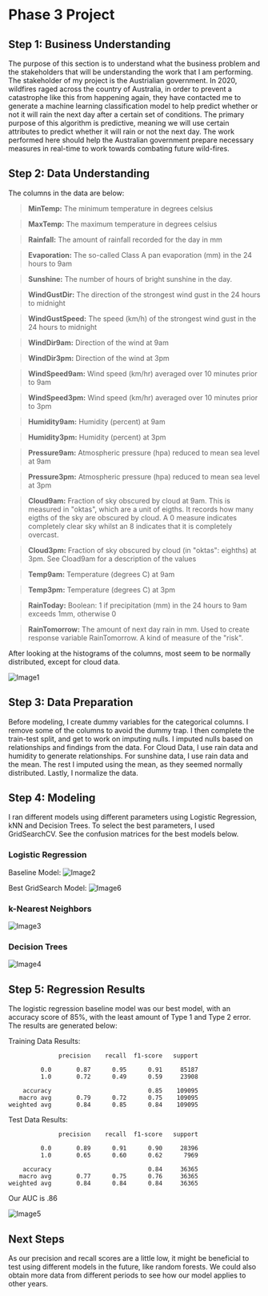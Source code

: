 # Phase 3 Project

## Step 1: Business Understanding

The purpose of this section is to understand what the business problem and the stakeholders that will be understanding the work that I am performing. The stakeholder of my project is the Austrialian government. In 2020, wildfires raged across the country of Australia, in order to prevent a catastrophe like this from happening again, they have contacted me to generate a machine learning classification model to help predict whether or not it will rain the next day after a certain set of conditions. The primary purpose of this algorithm is predictive, meaning we will use certain attributes to predict whether it will rain or not the next day. The work performed here should help the Australian government prepare necessary measures in real-time to work towards combating future wild-fires. 

## Step 2: Data Understanding

The columns in the data are below:

> **MinTemp:** The minimum temperature in degrees celsius

>**MaxTemp:** The maximum temperature in degrees celsius

>**Rainfall:** The amount of rainfall recorded for the day in mm

>**Evaporation:** The so-called Class A pan evaporation (mm) in the 24 hours to 9am

>**Sunshine:** The number of hours of bright sunshine in the day.

>**WindGustDir:** The direction of the strongest wind gust in the 24 hours to midnight

>**WindGustSpeed:** The speed (km/h) of the strongest wind gust in the 24 hours to midnight

>**WindDir9am:** Direction of the wind at 9am

>**WindDir3pm:** Direction of the wind at 3pm

>**WindSpeed9am:** Wind speed (km/hr) averaged over 10 minutes prior to 9am

>**WindSpeed3pm:** Wind speed (km/hr) averaged over 10 minutes prior to 3pm

>**Humidity9am:** Humidity (percent) at 9am

>**Humidity3pm:** Humidity (percent) at 3pm

>**Pressure9am:** Atmospheric pressure (hpa) reduced to mean sea level at 9am

>**Pressure3pm:** Atmospheric pressure (hpa) reduced to mean sea level at 3pm

>**Cloud9am:** Fraction of sky obscured by cloud at 9am. This is measured in "oktas", which are a unit of eigths. It records how many eigths of the sky are obscured by cloud. A 0 measure indicates completely clear sky whilst an 8 indicates that it is completely overcast.

>**Cloud3pm:** Fraction of sky obscured by cloud (in "oktas": eighths) at 3pm. See Cload9am for a description of the values

>**Temp9am:** Temperature (degrees C) at 9am

>**Temp3pm:** Temperature (degrees C) at 3pm

>**RainToday:** Boolean: 1 if precipitation (mm) in the 24 hours to 9am exceeds 1mm, otherwise 0

>**RainTomorrow:** The amount of next day rain in mm. Used to create response variable RainTomorrow. A kind of measure of the "risk".

After looking at the histograms of the columns, most seem to be normally distributed, except for cloud data.

![Image1](https://raw.githubusercontent.com/justingrisanti/dsc-phase-3-project/main/Visualizations/ColumnsHist.png)

## Step 3: Data Preparation

Before modeling, I create dummy variables for the categorical columns. I remove some of the columns to avoid the dummy trap. I then complete the train-test split, and get to work on imputing nulls. I imputed nulls based on relationships and findings from the data. For Cloud Data, I use rain data and humidity to generate relationships. For sunshine data, I use rain data and the mean. The rest I imputed using the mean, as they seemed normally distributed. Lastly, I normalize the data.

## Step 4: Modeling

I ran different models using different parameters using Logistic Regression, kNN and Decision Trees. To select the best parameters, I used GridSearchCV. See the confusion matrices for the best models below.

### Logistic Regression

Baseline Model:
![Image2](https://raw.githubusercontent.com/justingrisanti/dsc-phase-3-project/main/Visualizations/LogRegBase.png)

Best GridSearch Model:
![Image6](https://raw.githubusercontent.com/justingrisanti/dsc-phase-3-project/main/Visualizations/LogRegBest.png)

### k-Nearest Neighbors 

![Image3](https://raw.githubusercontent.com/justingrisanti/dsc-phase-3-project/main/Visualizations/KNN.png)

### Decision Trees

![Image4](https://raw.githubusercontent.com/justingrisanti/dsc-phase-3-project/main/Visualizations/DT.png)

## Step 5: Regression Results

The logistic regression baseline model was our best model, with an accuracy score of 85%, with the least amount of Type 1 and Type 2 error. The results are generated below: 

Training Data Results:

                  precision    recall  f1-score   support

             0.0       0.87      0.95      0.91     85187
             1.0       0.72      0.49      0.59     23908

        accuracy                           0.85    109095
       macro avg       0.79      0.72      0.75    109095
    weighted avg       0.84      0.85      0.84    109095


Test Data Results:

                  precision    recall  f1-score   support

             0.0       0.89      0.91      0.90     28396
             1.0       0.65      0.60      0.62      7969

        accuracy                           0.84     36365
       macro avg       0.77      0.75      0.76     36365
    weighted avg       0.84      0.84      0.84     36365


Our AUC is .86

![Image5](https://raw.githubusercontent.com/justingrisanti/dsc-phase-3-project/main/Visualizations/AUC.png)

## Next Steps

As our precision and recall scores are a little low, it might be beneficial to test using different models in the future, like random forests. We could also obtain more data from different periods to see how our model applies to other years.

